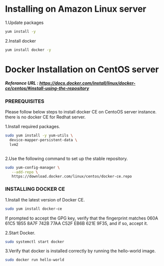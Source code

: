 # Installing on Amazon Linux server

1.Update packages
```sh 
yum install -y
```
2.Install docker
```sh 
yum install docker -y
```

# Docker Installation on CentOS server
##### Referance URL : https://docs.docker.com/install/linux/docker-ce/centos/#install-using-the-repository
### PREREQUISITES

Please follow below steps to install docker CE on CentoOS server instance. there is no docker CE for Redhat server. 

1.Install required packages.

```sh 
sudo yum install -y yum-utils \
  device-mapper-persistent-data \
  lvm2
  
  ```
  
2.Use the following command to set up the stable repository.
 
 ```sh 
 sudo yum-config-manager \
    --add-repo \
    https://download.docker.com/linux/centos/docker-ce.repo
```

### INSTALLING DOCKER CE

1.Install the latest version of Docker CE.
```sh 
sudo yum install docker-ce
```

If prompted to accept the GPG key, verify that the fingerprint matches 
060A 61C5 1B55 8A7F 742B 77AA C52F EB6B 621E 9F35, and if so, accept it.

2.Start Docker.
```sh 
sudo systemctl start docker
```

3.Verify that docker is installed correctly by running the hello-world image.
```sh
sudo docker run hello-world
```
